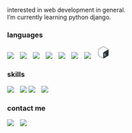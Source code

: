 interested in web development in general. <br>
I’m currently learning python django. <br>
<h3>languages</h3>

<p float="left">
  <img src="data:image/jpeg;base64, LzlqLzRBQ... <!-- Base64 data -->" width="10"  style="margin-right: 10px;">
  <img src="https://upload.wikimedia.org/wikipedia/commons/6/6a/JavaScript-logo.png" width="30"  style="margin-right: 10px;">
  <img src="data:image/jpeg;base64, LzlqLzRBQ... <!-- Base64 data -->" width="10"  style="margin-right: 10px;">
  <img src="https://upload.wikimedia.org/wikipedia/commons/c/c3/Python-logo-notext.svg" width="30"  style="margin-right: 10px;">
  <img src="data:image/jpeg;base64, LzlqLzRBQ... <!-- Base64 data -->" width="10"  style="margin-right: 10px;">
  <img src="https://upload.wikimedia.org/wikipedia/commons/1/18/C_Programming_Language.svg" width="30"  style="margin-right: 10px;">
  <img src="data:image/jpeg;base64, LzlqLzRBQ... <!-- Base64 data -->" width="10"  style="margin-right: 10px;">
  <img src="https://github.com/devicons/devicon/blob/master/icons/bash/bash-original.svg" width="30"  style="margin-right: 10px;">
</p>
<h3>skills</h3>
<p float="left">
  <img src="data:image/jpeg;base64, LzlqLzRBQ... <!-- Base64 data -->" width="10"  style="margin-right: 10px;">
  <img src="https://upload.wikimedia.org/wikipedia/commons/1/1b/Svelte_Logo.svg" width="30">
  <img src="data:image/jpeg;base64, LzlqLzRBQ... <!-- Base64 data -->" width="10"  style="margin-right: 10px;">
  <img src="https://upload.wikimedia.org/wikipedia/commons/a/a7/React-icon.svg" width="30">
</p>
<h3>contact me</h3>
<p float="left">
  <img src="data:image/jpeg;base64, LzlqLzRBQ... <!-- Base64 data -->" width="10"  style="margin-right: 10px;">
  <a href='https://t.me/kalkdn'>
    <img src="https://upload.wikimedia.org/wikipedia/commons/8/82/Telegram_logo.svg" width="30">
  </a>
</p>

<!---
kalkidanyishakz/kalkidanyishakz is a ✨ special ✨ repository because its `README.md` (this file) appears on your GitHub profile.
You can click the Preview link to take a look at your changes.
--->
